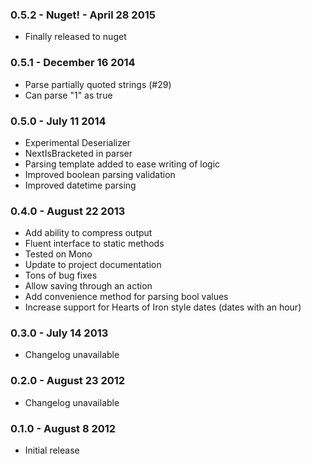 ### 0.5.2 - Nuget! - April 28 2015
* Finally released to nuget

### 0.5.1 - December 16 2014
* Parse partially quoted strings (#29)
* Can parse "1" as true

### 0.5.0 - July 11 2014
* Experimental Deserializer
* NextIsBracketed in parser
* Parsing template added to ease writing of logic
* Improved boolean parsing validation
* Improved datetime parsing

### 0.4.0 - August 22 2013
* Add ability to compress output
* Fluent interface to static methods
* Tested on Mono
* Update to project documentation
* Tons of bug fixes
* Allow saving through an action
* Add convenience method for parsing bool values
* Increase support for Hearts of Iron style dates (dates with an hour)

### 0.3.0 - July 14 2013
* Changelog unavailable

### 0.2.0 - August 23 2012
* Changelog unavailable

### 0.1.0 - August 8 2012
* Initial release